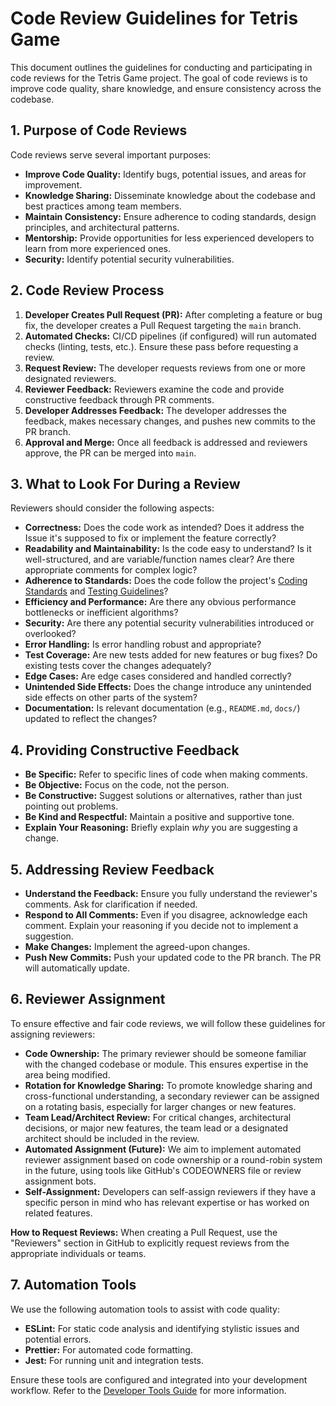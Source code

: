 # Code Review Guidelines for Tetris Game

This document outlines the guidelines for conducting and participating in code reviews for the Tetris Game project. The goal of code reviews is to improve code quality, share knowledge, and ensure consistency across the codebase.

## 1. Purpose of Code Reviews

Code reviews serve several important purposes:

*   **Improve Code Quality:** Identify bugs, potential issues, and areas for improvement.
*   **Knowledge Sharing:** Disseminate knowledge about the codebase and best practices among team members.
*   **Maintain Consistency:** Ensure adherence to coding standards, design principles, and architectural patterns.
*   **Mentorship:** Provide opportunities for less experienced developers to learn from more experienced ones.
*   **Security:** Identify potential security vulnerabilities.

## 2. Code Review Process

1.  **Developer Creates Pull Request (PR):** After completing a feature or bug fix, the developer creates a Pull Request targeting the `main` branch.
2.  **Automated Checks:** CI/CD pipelines (if configured) will run automated checks (linting, tests, etc.). Ensure these pass before requesting a review.
3.  **Request Review:** The developer requests reviews from one or more designated reviewers.
4.  **Reviewer Feedback:** Reviewers examine the code and provide constructive feedback through PR comments.
5.  **Developer Addresses Feedback:** The developer addresses the feedback, makes necessary changes, and pushes new commits to the PR branch.
6.  **Approval and Merge:** Once all feedback is addressed and reviewers approve, the PR can be merged into `main`.

## 3. What to Look For During a Review

Reviewers should consider the following aspects:

*   **Correctness:** Does the code work as intended? Does it address the Issue it's supposed to fix or implement the feature correctly?
*   **Readability and Maintainability:** Is the code easy to understand? Is it well-structured, and are variable/function names clear? Are there appropriate comments for complex logic?
*   **Adherence to Standards:** Does the code follow the project's [Coding Standards](docs/02_CODING_STANDARDS.md) and [Testing Guidelines](docs/03_TESTING_GUIDELINES.md)?
*   **Efficiency and Performance:** Are there any obvious performance bottlenecks or inefficient algorithms?
*   **Security:** Are there any potential security vulnerabilities introduced or overlooked?
*   **Error Handling:** Is error handling robust and appropriate?
*   **Test Coverage:** Are new tests added for new features or bug fixes? Do existing tests cover the changes adequately?
*   **Edge Cases:** Are edge cases considered and handled correctly?
*   **Unintended Side Effects:** Does the change introduce any unintended side effects on other parts of the system?
*   **Documentation:** Is relevant documentation (e.g., `README.md`, `docs/`) updated to reflect the changes?

## 4. Providing Constructive Feedback

*   **Be Specific:** Refer to specific lines of code when making comments.
*   **Be Objective:** Focus on the code, not the person.
*   **Be Constructive:** Suggest solutions or alternatives, rather than just pointing out problems.
*   **Be Kind and Respectful:** Maintain a positive and supportive tone.
*   **Explain Your Reasoning:** Briefly explain *why* you are suggesting a change.

## 5. Addressing Review Feedback

*   **Understand the Feedback:** Ensure you fully understand the reviewer's comments. Ask for clarification if needed.
*   **Respond to All Comments:** Even if you disagree, acknowledge each comment. Explain your reasoning if you decide not to implement a suggestion.
*   **Make Changes:** Implement the agreed-upon changes.
*   **Push New Commits:** Push your updated code to the PR branch. The PR will automatically update.

## 6. Reviewer Assignment

To ensure effective and fair code reviews, we will follow these guidelines for assigning reviewers:

*   **Code Ownership:** The primary reviewer should be someone familiar with the changed codebase or module. This ensures expertise in the area being modified.
*   **Rotation for Knowledge Sharing:** To promote knowledge sharing and cross-functional understanding, a secondary reviewer can be assigned on a rotating basis, especially for larger changes or new features.
*   **Team Lead/Architect Review:** For critical changes, architectural decisions, or major new features, the team lead or a designated architect should be included in the review.
*   **Automated Assignment (Future):** We aim to implement automated reviewer assignment based on code ownership or a round-robin system in the future, using tools like GitHub's CODEOWNERS file or review assignment bots.
*   **Self-Assignment:** Developers can self-assign reviewers if they have a specific person in mind who has relevant expertise or has worked on related features.

**How to Request Reviews:**
When creating a Pull Request, use the "Reviewers" section in GitHub to explicitly request reviews from the appropriate individuals or teams.

## 7. Automation Tools

We use the following automation tools to assist with code quality:

*   **ESLint:** For static code analysis and identifying stylistic issues and potential errors.
*   **Prettier:** For automated code formatting.
*   **Jest:** For running unit and integration tests.

Ensure these tools are configured and integrated into your development workflow. Refer to the [Developer Tools Guide](docs/05_TOOLS.md) for more information.
